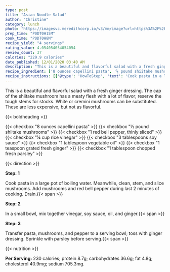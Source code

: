 ```yaml
---
type: post
title: "Asian Noodle Salad"
author: "Christine"
category: lunch
photo: "https://imagesvc.meredithcorp.io/v3/mm/image?url=https%3A%2F%2Fimages.media-allrecipes.com%2Fuserphotos%2F878803.jpg"
prep_time: "P0DT0H15M"
cook_time: "P0DT0H8M"
recipe_yield: "4 servings"
rating_value: 4.054054054054054
review_count: 37
calories: "229.9 calories"
date_published: 12/01/2020 03:40 AM
description: "This is a beautiful and flavorful salad with a fresh ginger dressing. The cap of the shiitake mushroom has a meaty flesh with a lot of flavor; reserve the tough stems for stocks. White or cremini mushrooms can be substituted. These are less expensive, but not as flavorful."
recipe_ingredient: ['8 ounces capellini pasta', '½ pound shiitake mushrooms', '1 red bell pepper, thinly sliced', '¼ cup rice vinegar', '3 tablespoons soy sauce', '1 tablespoon vegetable oil', '1 teaspoon grated fresh ginger ', '1 tablespoon chopped fresh parsley']
recipe_instructions: [{'@type': 'HowToStep', 'text': 'Cook pasta in a large pot of boiling water. Meanwhile, clean, stem, and slice mushrooms. Add mushrooms and red bell pepper during last 2 minutes of cooking. Drain.\n'}, {'@type': 'HowToStep', 'text': 'In a small bowl, mix together vinegar, soy sauce, oil, and ginger.\n'}, {'@type': 'HowToStep', 'text': 'Transfer pasta, mushrooms, and pepper to a serving bowl; toss with ginger dressing. Sprinkle with parsley before serving.\n'}]
---
```


This is a beautiful and flavorful salad with a fresh ginger dressing. The cap of the shiitake mushroom has a meaty flesh with a lot of flavor; reserve the tough stems for stocks. White or cremini mushrooms can be substituted. These are less expensive, but not as flavorful. 

{{< boldheading >}}

{{< checkbox "8 ounces capellini pasta" >}}
{{< checkbox "½ pound shiitake mushrooms" >}}
{{< checkbox "1  red bell pepper, thinly sliced" >}}
{{< checkbox "¼ cup rice vinegar" >}}
{{< checkbox "3 tablespoons soy sauce" >}}
{{< checkbox "1 tablespoon vegetable oil" >}}
{{< checkbox "1 teaspoon grated fresh ginger" >}}
{{< checkbox "1 tablespoon chopped fresh parsley" >}}


{{< direction >}}

**Step: 1**

Cook pasta in a large pot of boiling water. Meanwhile, clean, stem, and slice mushrooms. Add mushrooms and red bell pepper during last 2 minutes of cooking. Drain.{{< span >}}

**Step: 2**

In a small bowl, mix together vinegar, soy sauce, oil, and ginger.{{< span >}}

**Step: 3**

Transfer pasta, mushrooms, and pepper to a serving bowl; toss with ginger dressing. Sprinkle with parsley before serving.{{< span >}}

{{< nutrition >}}

**Per Serving:** 230 calories; protein 8.7g; carbohydrates 36.6g; fat 4.8g; cholesterol 40.9mg; sodium 705.3mg.